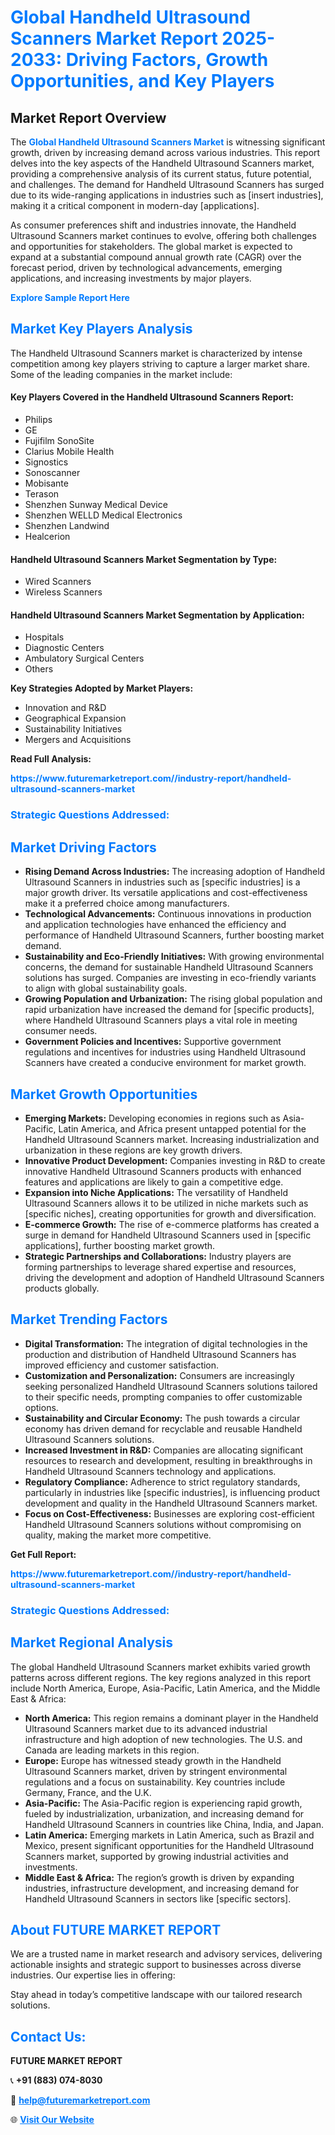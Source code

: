 <h1 style="color: #007BFF;">Global Handheld Ultrasound Scanners Market Report 2025-2033: Driving Factors, Growth Opportunities, and Key Players</h1>

<section id="overview">
<h2>Market Report Overview</h2>
<p>The <a href="https://www.futuremarketreport.com//industry-report/handheld-ultrasound-scanners-market" style="color: #007BFF; text-decoration: none;"><strong>Global Handheld Ultrasound Scanners Market</strong></a> is witnessing significant growth, driven by increasing demand across various industries. This report delves into the key aspects of the Handheld Ultrasound Scanners market, providing a comprehensive analysis of its current status, future potential, and challenges. The demand for Handheld Ultrasound Scanners has surged due to its wide-ranging applications in industries such as [insert industries], making it a critical component in modern-day [applications].</p>
<p>As consumer preferences shift and industries innovate, the Handheld Ultrasound Scanners market continues to evolve, offering both challenges and opportunities for stakeholders. The global market is expected to expand at a substantial compound annual growth rate (CAGR) over the forecast period, driven by technological advancements, emerging applications, and increasing investments by major players.</p>
</section>

<section id="overview">
<p><a href="https://www.futuremarketreport.com//request-sample/reportId=54374" style="color: #007BFF; text-decoration: none;"><strong>Explore Sample Report Here</strong></a></p>
</section>

<section id="key-players">
<h2 style="color: #007BFF;">Market Key Players Analysis</h2>
<p>The Handheld Ultrasound Scanners market is characterized by intense competition among key players striving to capture a larger market share. Some of the leading companies in the market include:</p>
<h4>Key Players Covered in the Handheld Ultrasound Scanners Report:</h4>
<ul><li>Philips</li><li>GE</li><li>Fujifilm SonoSite</li><li>Clarius Mobile Health</li><li>Signostics</li><li>Sonoscanner</li><li>Mobisante</li><li>Terason</li><li>Shenzhen Sunway Medical Device</li><li>Shenzhen WELLD Medical Electronics</li><li>Shenzhen Landwind</li><li>Healcerion</li></ul>
<h4>Handheld Ultrasound Scanners Market Segmentation by Type:</h4>
<ul><li>Wired Scanners</li><li>Wireless Scanners</li></ul>

<h4>Handheld Ultrasound Scanners Market Segmentation by Application:</h4>
<ul><li>Hospitals</li><li>Diagnostic Centers</li><li>Ambulatory Surgical Centers</li><li>Others</li></ul>
<p><strong>Key Strategies Adopted by Market Players:</strong></p>
<ul>
<li>Innovation and R&D</li>
<li>Geographical Expansion</li>
<li>Sustainability Initiatives</li>
<li>Mergers and Acquisitions</li>
</ul>
</section>

<section>
<p><strong>Read Full Analysis: </strong></p><a href="https://www.futuremarketreport.com//industry-report/handheld-ultrasound-scanners-market" style="color: #007BFF; text-decoration: none;"><strong>https://www.futuremarketreport.com//industry-report/handheld-ultrasound-scanners-market</strong></a>
<h3 style="color: #007BFF;">Strategic Questions Addressed:</h3>
</section>

<section id="driving-factors">
<h2 style="color: #007BFF;">Market Driving Factors</h2>
<ul>
<li><strong>Rising Demand Across Industries:</strong> The increasing adoption of Handheld Ultrasound Scanners in industries such as [specific industries] is a major growth driver. Its versatile applications and cost-effectiveness make it a preferred choice among manufacturers.</li>
<li><strong>Technological Advancements:</strong> Continuous innovations in production and application technologies have enhanced the efficiency and performance of Handheld Ultrasound Scanners, further boosting market demand.</li>
<li><strong>Sustainability and Eco-Friendly Initiatives:</strong> With growing environmental concerns, the demand for sustainable Handheld Ultrasound Scanners solutions has surged. Companies are investing in eco-friendly variants to align with global sustainability goals.</li>
<li><strong>Growing Population and Urbanization:</strong> The rising global population and rapid urbanization have increased the demand for [specific products], where Handheld Ultrasound Scanners plays a vital role in meeting consumer needs.</li>
<li><strong>Government Policies and Incentives:</strong> Supportive government regulations and incentives for industries using Handheld Ultrasound Scanners have created a conducive environment for market growth.</li>
</ul>
</section>

<section id="growth-opportunities">
<h2 style="color: #007BFF;">Market Growth Opportunities</h2>
<ul>
<li><strong>Emerging Markets:</strong> Developing economies in regions such as Asia-Pacific, Latin America, and Africa present untapped potential for the Handheld Ultrasound Scanners market. Increasing industrialization and urbanization in these regions are key growth drivers.</li>
<li><strong>Innovative Product Development:</strong> Companies investing in R&D to create innovative Handheld Ultrasound Scanners products with enhanced features and applications are likely to gain a competitive edge.</li>
<li><strong>Expansion into Niche Applications:</strong> The versatility of Handheld Ultrasound Scanners allows it to be utilized in niche markets such as [specific niches], creating opportunities for growth and diversification.</li>
<li><strong>E-commerce Growth:</strong> The rise of e-commerce platforms has created a surge in demand for Handheld Ultrasound Scanners used in [specific applications], further boosting market growth.</li>
<li><strong>Strategic Partnerships and Collaborations:</strong> Industry players are forming partnerships to leverage shared expertise and resources, driving the development and adoption of Handheld Ultrasound Scanners products globally.</li>
</ul>
</section>

<section id="trending-factors">
<h2 style="color: #007BFF;">Market Trending Factors</h2>
<ul>
<li><strong>Digital Transformation:</strong> The integration of digital technologies in the production and distribution of Handheld Ultrasound Scanners has improved efficiency and customer satisfaction.</li>
<li><strong>Customization and Personalization:</strong> Consumers are increasingly seeking personalized Handheld Ultrasound Scanners solutions tailored to their specific needs, prompting companies to offer customizable options.</li>
<li><strong>Sustainability and Circular Economy:</strong> The push towards a circular economy has driven demand for recyclable and reusable Handheld Ultrasound Scanners solutions.</li>
<li><strong>Increased Investment in R&D:</strong> Companies are allocating significant resources to research and development, resulting in breakthroughs in Handheld Ultrasound Scanners technology and applications.</li>
<li><strong>Regulatory Compliance:</strong> Adherence to strict regulatory standards, particularly in industries like [specific industries], is influencing product development and quality in the Handheld Ultrasound Scanners market.</li>
<li><strong>Focus on Cost-Effectiveness:</strong> Businesses are exploring cost-efficient Handheld Ultrasound Scanners solutions without compromising on quality, making the market more competitive.</li>
</ul>
</section>

<section>
<p><strong>Get Full Report: </strong></p><a href="https://www.futuremarketreport.com//industry-report/handheld-ultrasound-scanners-market" style="color: #007BFF; text-decoration: none;"><strong>https://www.futuremarketreport.com//industry-report/handheld-ultrasound-scanners-market</strong></a>
<h3 style="color: #007BFF;">Strategic Questions Addressed:</h3>
</section>


<section id="regional-analysis">
<h2 style="color: #007BFF;">Market Regional Analysis</h2>
<p>The global Handheld Ultrasound Scanners market exhibits varied growth patterns across different regions. The key regions analyzed in this report include North America, Europe, Asia-Pacific, Latin America, and the Middle East & Africa:</p>
<ul>
<li><strong>North America:</strong> This region remains a dominant player in the Handheld Ultrasound Scanners market due to its advanced industrial infrastructure and high adoption of new technologies. The U.S. and Canada are leading markets in this region.</li>
<li><strong>Europe:</strong> Europe has witnessed steady growth in the Handheld Ultrasound Scanners market, driven by stringent environmental regulations and a focus on sustainability. Key countries include Germany, France, and the U.K.</li>
<li><strong>Asia-Pacific:</strong> The Asia-Pacific region is experiencing rapid growth, fueled by industrialization, urbanization, and increasing demand for Handheld Ultrasound Scanners in countries like China, India, and Japan.</li>
<li><strong>Latin America:</strong> Emerging markets in Latin America, such as Brazil and Mexico, present significant opportunities for the Handheld Ultrasound Scanners market, supported by growing industrial activities and investments.</li>
<li><strong>Middle East & Africa:</strong> The region’s growth is driven by expanding industries, infrastructure development, and increasing demand for Handheld Ultrasound Scanners in sectors like [specific sectors].</li>
</ul>
</section>

<footer>
<h2 style="color: #007BFF;">About FUTURE MARKET REPORT</h2>
<p>We are a trusted name in market research and advisory services, delivering actionable insights and strategic support to businesses across diverse industries. Our expertise lies in offering:</p>

<p>Stay ahead in today’s competitive landscape with our tailored research solutions.</p>

<h2 style="color: #007BFF;">Contact Us:</h2>
<p><strong>FUTURE MARKET REPORT</strong></p>
<p>📞 <strong>+91 (883) 074-8030</strong></p>
<p>📧 <strong><a href="mailto:help@futuremarketreport.com" style="color: #007BFF;">help@futuremarketreport.com</a></strong></p>
<p>🌐 <strong><a href="https://www.futuremarketreport.com/" style="color: #007BFF;">Visit Our Website</a></strong></p>
</footer>